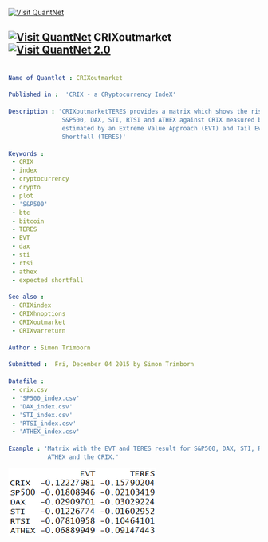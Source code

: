 
[<img src="https://github.com/QuantLet/Styleguide-and-Validation-procedure/blob/master/pictures/banner.png" alt="Visit QuantNet">](http://quantlet.de/index.php?p=info)

## [<img src="https://github.com/QuantLet/Styleguide-and-Validation-procedure/blob/master/pictures/qloqo.png" alt="Visit QuantNet">](http://quantlet.de/) **CRIXoutmarket** [<img src="https://github.com/QuantLet/Styleguide-and-Validation-procedure/blob/master/pictures/QN2.png" width="60" alt="Visit QuantNet 2.0">](http://quantlet.de/d3/ia)

```yaml

Name of Quantlet : CRIXoutmarket

Published in :  'CRIX - a CRyptocurrency IndeX'

Description : 'CRIXoutmarketTERES provides a matrix which shows the risk of
               S&P500, DAX, STI, RTSI and ATHEX against CRIX measured by Expected Shortfall,
               estimated by an Extreme Value Approach (EVT) and Tail Event Risk Expected
               Shortfall (TERES)'

Keywords : 
 - CRIX
 - index
 - cryptocurrency
 - crypto
 - plot
 - 'S&P500'
 - btc
 - bitcoin
 - TERES
 - EVT
 - dax
 - sti
 - rtsi
 - athex
 - expected shortfall

See also : 
 - CRIXindex
 - CRIXhnoptions
 - CRIXoutmarket
 - CRIXvarreturn

Author : Simon Trimborn

Submitted :  Fri, December 04 2015 by Simon Trimborn

Datafile : 
 - crix.csv
 - 'SP500_index.csv'
 - 'DAX_index.csv'
 - 'STI_index.csv'
 - 'RTSI_index.csv'
 - 'ATHEX_index.csv'

Example : 'Matrix with the EVT and TERES result for S&P500, DAX, STI, RTSI, 
           ATHEX and the CRIX.'
```

![Picture1](CRIXoutmarketTERES_plot.PNG)


```r

```
